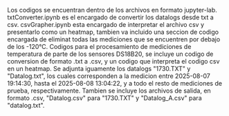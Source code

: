 Los codigos se encuentran dentro de los archivos en formato jupyter-lab.
txtConverter.ipynb es el encargado de convertir los datalogs desde txt a csv.
csvGrapher.ipynb esta encargado de interpretar el archivo csv y presentarlo como un heatmap, tambien va incluido una seccion de codigo encargada de eliminat todas las mediciones que se encuentren por debajo de los -120°C.
Codigos para el procesamiento de mediciones de temperatura de parte de los sensores DS18B20, se incluye un codigo de conversion de formato .txt a .csv, y un codigo que interpreta el codigo csv en un heatmap.
Se adjunta iguamente los datalogs "1730.TXT" y "Datalog.txt", los cuales corresponden a la medicion entre 2025-08-07 19:14:30, hasta el 2025-08-08 13:04:22, y a todo el resto de mediciones de prueba, respectivamente.
Tambien se incluye los archivos de salida, en formato .csv, "Datalog.csv" para "1730.TXT" y "Datalog_A.csv" para "datalog.txt".
